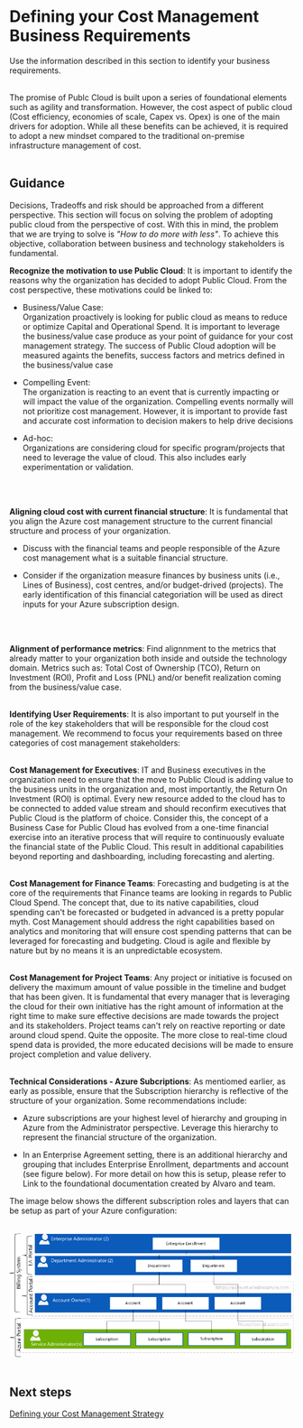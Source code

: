 # Defining your Cost Management Business Requirements
Use the information described in this section to identify your business requirements.
<br />
<br />

The promise of Publc Cloud is built upon a series of foundational elements such as agility and transformation. However, the cost aspect of public cloud (Cost efficiency, economies of scale, Capex vs. Opex) is one of the main drivers for adoption. While all these benefits can be achieved, it is required to adopt a new mindset compared to the traditional on-premise infrastructure management of cost.
<br />
<br />

## Guidance
Decisions, Tradeoffs and risk should be approached from a different perspective. This section will focus on solving the problem of adopting public cloud from the perspective of cost. With this in mind, the problem that we are trying to solve is <i>"How to do more with less"</i>. To achieve this objective, collaboration between business and technology stakeholders is fundamental. 


**Recognize the motivation to use Public Cloud**:
It is important to identify the reasons why the organization has decided to adopt Public Cloud. From the cost perspective, these motivations could be linked to: 

- Business/Value Case:  
Organization proactively is looking for public cloud as means to reduce or optimize Capital and Operational Spend. It is important to leverage the business/value case produce as your point of guidance for your cost management strategy. The success of Public Cloud adoption will be measured againts the benefits, success factors and metrics defined in the business/value case

- Compelling Event:  
The organization is reacting to an event that is currently impacting or will impact the value of the organization. Compelling events normally will not prioritize cost management. However, it is important to provide fast and accurate cost information to decision makers to help drive decisions

- Ad-hoc:  
Organizations are considering cloud for specific program/projects that need to leverage the value of cloud. This also includes early experimentation or validation.
<br />
<br />

**Aligning cloud cost with current financial structure**:
It is fundamental that you align the Azure cost management structure to the current financial structure and process of your organization. 

   - Discuss with the financial teams and people responsible of the Azure cost management what is a suitable financial structure.
   
   - Consider if the organization measure finances by business units (i.e., Lines of Business), cost centres, and/or budget-drived (projects). The early identification of this financial categoriation will be used as direct inputs for your Azure subscription design.
<br />
<br />

**Alignment of performance metrics**:
Find alignnment to the metrics that already matter to your organization both inside and outside the technology domain. Metrics such as: Total Cost of Ownership (TCO), Return on Investment (ROI), Profit and Loss (PNL) and/or benefit realization coming from the business/value case.
<br />
<br />

**Identifying User Requirements**:
It is also important to put yourself in the role of the key stakeholders that will be responsible for the cloud cost management. We recommend to focus your requirements based on three categories of cost management stakeholders:
<br />
<br />

**Cost Management for Executives**:
IT and Business executives in the organization need to ensure that the move to Public Cloud is adding value to the business units in the organization and, most importantly, the Return On Investment (ROI) is optimal. Every new resource added to the cloud has to be connected to added value stream and should reconfirm executives that Public Cloud is the platform of choice. Consider this, the concept of a Business Case for Public Cloud has evolved from a one-time financial exercise into an iterative process that will require to continuously evaluate the financial state of the Public Cloud. This result in additional capabilities beyond reporting and dashboarding, including forecasting and alerting. 
<br />
<br />

**Cost Management for Finance Teams**:
Forecasting and budgeting is at the core of the requirements that Finance teams are looking in regards to Public Cloud Spend. The concept that, due to its native capabilities, cloud spending can't be forecasted or budgeted in advanced is a pretty popular myth. Cost Management should address the right capabilities based on analytics and monitoring that will ensure cost spending patterns that can be leveraged for forecasting and budgeting. Cloud is agile and flexible by nature but by no means it is an unpredictable ecosystem. 
<br />
<br />

**Cost Management for Project Teams**: 
Any project or initiative is focused on delivery the maximum amount of value possible in the timeline and budget that has been given. It is fundamental that every manager that is leveraging the cloud for their own initiative has the right amount of information at the right time to make sure effective decisions are made towards the project and its stakeholders. Project teams can't rely on reactive reporting or date around cloud spend. Quite the opposite. The more close to real-time cloud spend data is provided, the more educated decisions will be made to ensure project completion and value delivery. 
<br />
<br />

**Technical Considerations - Azure Subcriptions**:
As mentiomed earlier, as early as possible, ensure that the Subscription hierarchy is reflective of the structure of your organization. Some recommendations include:

 - Azure subscriptions are your highest level of hierarchy and grouping in Azure from the Administrator perspective. Leverage this hierarchy to represent the financial structure of the organization.

 - In an Enterprise Agreement setting, there is an additional hierarchy and grouping that includes Enterprise Enrollment, departments and account (see figure below). For more detail on how this is setup, please refer to Link to the foundational documentation created by Alvaro and team.

 The image below shows the different subscription roles and layers that can be setup as part of your Azure configuration:
<br />
<br />

![RoleLayers](https://github.com/alvarovitta/Cost-Management/blob/master/Images/RoleLayers.png)
<br />
<br />

## Next steps
[Defining your Cost Management Strategy](1.2-Defining-your-cost-management-strategy.md)
